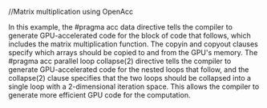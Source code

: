 //Matrix multiplication using OpenAcc

In this example, the #pragma acc data directive tells the compiler to generate GPU-accelerated code for the block of code that follows, which includes the matrix multiplication function. 
The copyin and copyout clauses specify which arrays should be copied to and from the GPU's memory.
The #pragma acc parallel loop collapse(2) directive tells the compiler to generate GPU-accelerated code for the nested loops that follow, and the collapse(2) clause specifies that the two loops should be collapsed into a single loop with a 2-dimensional iteration space.
This allows the compiler to generate more efficient GPU code for the computation.
